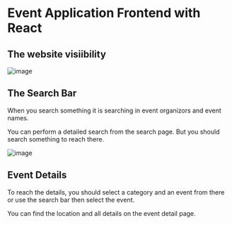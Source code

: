 # Event Application Frontend with React

## The website visiibility

![image](https://github.com/tfihsdeR/eventfrontend/assets/72113927/0f151e81-b39f-4e16-8c08-5f6297944ea7)

## The Search Bar

When you search something it is searching in event organizors and event names.

You can perform a detailed search from the search page. But you should search something to reach there.

![image](https://github.com/tfihsdeR/eventfrontend/assets/72113927/c8bf86dd-11b5-48e5-91a9-dfc4f79943bb)

## Event Details

To reach the details, you should select a category and an event from there or use the search bar then select the event.

You can find the location and all details on the event detail page.
